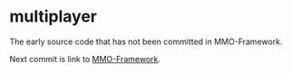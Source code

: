 # multiplayer
The early source code that has not been committed in MMO-Framework.

Next commit is link to [MMO-Framework](https://github.com/RamilGauss/MMO-Framework).
